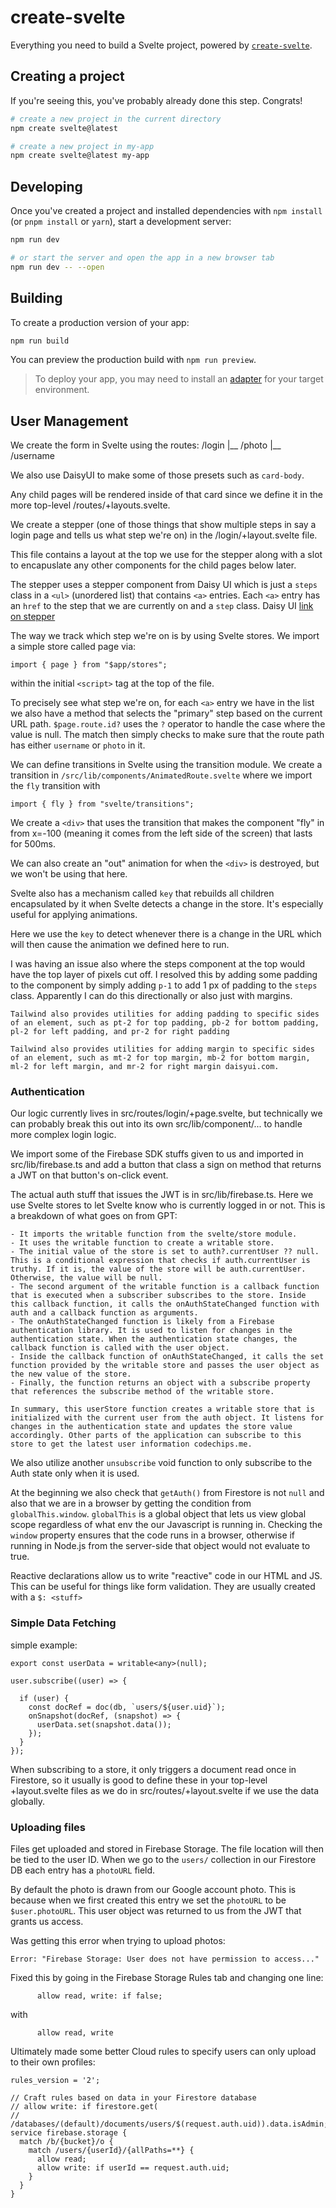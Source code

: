 # create-svelte

Everything you need to build a Svelte project, powered by [`create-svelte`](https://github.com/sveltejs/kit/tree/master/packages/create-svelte).

## Creating a project

If you're seeing this, you've probably already done this step. Congrats!

```bash
# create a new project in the current directory
npm create svelte@latest

# create a new project in my-app
npm create svelte@latest my-app
```

## Developing

Once you've created a project and installed dependencies with `npm install` (or `pnpm install` or `yarn`), start a development server:

```bash
npm run dev

# or start the server and open the app in a new browser tab
npm run dev -- --open
```

## Building

To create a production version of your app:

```bash
npm run build
```

You can preview the production build with `npm run preview`.

> To deploy your app, you may need to install an [adapter](https://kit.svelte.dev/docs/adapters) for your target environment.

## User Management
We create the form in Svelte using the routes:
/login
|__ /photo
|__ /username

 We also use DaisyUI to make some of those presets such as `card-body`.

 Any child pages will be rendered inside of that card since we define it in the more top-level
 /routes/+layouts.svelte.

 We create a stepper (one of those things that show multiple steps in say a login page
 and tells us what step we're on) in the /login/+layout.svelte file.

 This file contains a layout at the top we use for the stepper along with a slot
 to encapuslate any other components for the child pages below later.

 The stepper uses a stepper component from Daisy UI which is just a `steps` class in a 
`<ul>` (unordered list) that contains `<a>` entries. Each `<a>` entry has an `href` to the
step that we are currently on and a `step` class. Daisy UI [link on stepper](https://daisyui.com/components/steps/)

The way we track which step we're on is by using Svelte stores. We import a simple store
called page via:
```
import { page } from "$app/stores";
```
within the initial `<script>` tag at the top of the file.

To precisely see what step we're on, for each `<a>` entry we have in the list we also
have a method that selects the "primary" step based on the current URL path. 
`$page.route.id?` uses the `?` operator to handle the case where the value is null. The 
match then simply checks to make sure that the route path has either `username` or `photo`
in it.

We can define transitions in Svelte using the transition module. We create a transition in
`/src/lib/components/AnimatedRoute.svelte` where we import the `fly` transition with
```
import { fly } from "svelte/transitions";
```

We create a `<div>` that uses the transition that makes the component "fly" in from x=-100
(meaning it comes from the left side of the screen) that lasts for 500ms.

We can also create an "out" animation for when the `<div>` is destroyed, but we won't be
using that here.

Svelte also has a mechanism called `key` that rebuilds all children encapsulated by it when
Svelte detects a change in the store. It's especially useful for applying animations.

Here we use the `key` to detect whenever there is a change in the URL which will then cause
the animation we defined here to run.

I was having an issue also where the steps component at the top would have the top layer
of pixels cut off. I resolved this by adding some padding to the component by simply adding
`p-1` to add 1 px of padding to the `steps` class. Apparently I can do this directionally
or also just with margins.

```
Tailwind also provides utilities for adding padding to specific sides of an element, such as pt-2 for top padding, pb-2 for bottom padding, pl-2 for left padding, and pr-2 for right padding
```

```
Tailwind also provides utilities for adding margin to specific sides of an element, such as mt-2 for top margin, mb-2 for bottom margin, ml-2 for left margin, and mr-2 for right margin daisyui.com.
```

### Authentication
Our logic currently lives in src/routes/login/+page.svelte, but technically we can probably
break this out into its own src/lib/component/... to handle more complex login logic.

We import some of the Firebase SDK stuffs given to us and imported in src/lib/firebase.ts
and add a button that class a sign on method that returns a JWT on that button's on-click
event.

The actual auth stuff that issues the JWT is in src/lib/firebase.ts. Here we use Svelte 
stores to let Svelte know who is currently logged in or not. This is a breakdown of what
goes on from GPT:

```
- It imports the writable function from the svelte/store module.
- It uses the writable function to create a writable store.
- The initial value of the store is set to auth?.currentUser ?? null. This is a conditional expression that checks if auth.currentUser is truthy. If it is, the value of the store will be auth.currentUser. Otherwise, the value will be null.
- The second argument of the writable function is a callback function that is executed when a subscriber subscribes to the store. Inside this callback function, it calls the onAuthStateChanged function with auth and a callback function as arguments.
- The onAuthStateChanged function is likely from a Firebase authentication library. It is used to listen for changes in the authentication state. When the authentication state changes, the callback function is called with the user object.
- Inside the callback function of onAuthStateChanged, it calls the set function provided by the writable store and passes the user object as the new value of the store.
- Finally, the function returns an object with a subscribe property that references the subscribe method of the writable store.

In summary, this userStore function creates a writable store that is initialized with the current user from the auth object. It listens for changes in the authentication state and updates the store value accordingly. Other parts of the application can subscribe to this store to get the latest user information codechips.me.
```

We also utilize another `unsubscribe` void function to only subscribe to the Auth state
only when it is used.

At the beginning we also check that `getAuth()` from Firestore is not `null` and also
that we are in a browser by getting the condition from `globalThis.window`. `globalThis` is
a global object that lets us view global scope regardless of what env the our Javascript
is running in. Checking the `window` property ensures that the code runs in a browser, 
otherwise if running in Node.js from the server-side that object would not evaluate to 
true.

Reactive declarations allow us to write "reactive" code in our HTML and JS. This can be
useful for things like form validation. They are usually created with a `$: <stuff>`


### Simple Data Fetching
simple example:
```
export const userData = writable<any>(null);

user.subscribe((user) => {

  if (user) {
    const docRef = doc(db, `users/${user.uid}`);
    onSnapshot(docRef, (snapshot) => {
      userData.set(snapshot.data());
    });
  } 
});
```

When subscribing to a store, it only triggers a document read once in Firestore, so it
usually is good to define these in your top-level +layout.svelte files as we do in
src/routes/+layout.svelte if we use the data globally.

### Uploading files
Files get uploaded and stored in Firebase Storage. The file location will then be tied to
the user ID. When we go to the `users/` collection in our Firestore DB each entry has a
`photoURL` field.

By default the photo is drawn from our Google account photo. This is because when we 
first created this entry we set the `photoURL` to be `$user.photoURL`. This user object
was returned to us from the JWT that grants us access.

Was getting this error when trying to upload photos:
```
Error: "Firebase Storage: User does not have permission to access..."
```

Fixed this by going in the Firebase Storage Rules tab and changing one line:
```
      allow read, write: if false;
```
with
```
      allow read, write
```

Ultimately made some better Cloud rules to specify users can only upload to their
own profiles:
```
rules_version = '2';

// Craft rules based on data in your Firestore database
// allow write: if firestore.get(
//    /databases/(default)/documents/users/$(request.auth.uid)).data.isAdmin;
service firebase.storage {
  match /b/{bucket}/o {
    match /users/{userId}/{allPaths=**} {
      allow read;
      allow write: if userId == request.auth.uid;
    }
  }
}
```